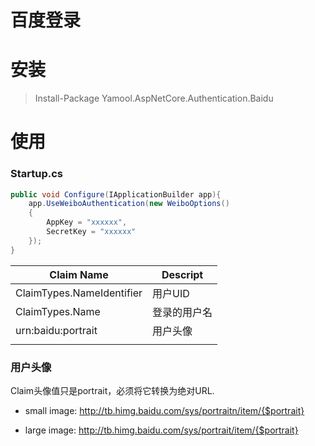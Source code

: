 百度登录
===

安装
===

> Install-Package Yamool.AspNetCore.Authentication.Baidu

使用
===

### Startup.cs

```c#
public void Configure(IApplicationBuilder app){
    app.UseWeiboAuthentication(new WeiboOptions()
    {
        AppKey = "xxxxxx",
        SecretKey = "xxxxxx"
    });
}
```

|Claim Name                   |Descript|
|--------------------------|----------------|
|ClaimTypes.NameIdentifier |用户UID|
|ClaimTypes.Name |登录的用户名|
|urn:baidu:portrait |用户头像|
|||

### 用户头像

Claim头像值只是portrait，必须将它转换为绝对URL.

- small image: http://tb.himg.baidu.com/sys/portraitn/item/{$portrait} 

- large image: http://tb.himg.baidu.com/sys/portrait/item/{$portrait}


